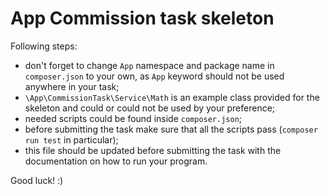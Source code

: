 # App Commission task skeleton

Following steps:
- don't forget to change `App` namespace and package name in `composer.json`
 to your own, as `App` keyword should not be used anywhere in your task;
- `\App\CommissionTask\Service\Math` is an example class provided for the skeleton and could or could not be used by your preference;
- needed scripts could be found inside `composer.json`;
- before submitting the task make sure that all the scripts pass (`composer run test` in particular);
- this file should be updated before submitting the task with the documentation on how to run your program.

Good luck! :) 
